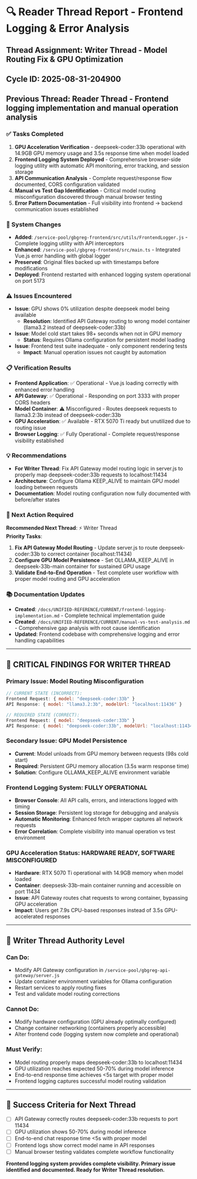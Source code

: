 # 🔍 Reader Thread Report - Frontend Logging & Error Analysis

## Thread Assignment: Writer Thread - Model Routing Fix & GPU Optimization
## Cycle ID: 2025-08-31-204900
## Previous Thread: Reader Thread - Frontend logging implementation and manual operation analysis

### ✅ Tasks Completed

1. **GPU Acceleration Verification** - deepseek-coder:33b operational with 14.9GB GPU memory usage and 3.5s response time when model loaded
2. **Frontend Logging System Deployed** - Comprehensive browser-side logging utility with automatic API monitoring, error tracking, and session storage
3. **API Communication Analysis** - Complete request/response flow documented, CORS configuration validated
4. **Manual vs Test Gap Identification** - Critical model routing misconfiguration discovered through manual browser testing
5. **Error Pattern Documentation** - Full visibility into frontend → backend communication issues established

### 🔄 System Changes

- **Added**: `/service-pool/gbgreg-frontend/src/utils/FrontendLogger.js` - Complete logging utility with API interceptors
- **Enhanced**: `/service-pool/gbgreg-frontend/src/main.ts` - Integrated Vue.js error handling with global logger
- **Preserved**: Original files backed up with timestamps before modifications
- **Deployed**: Frontend restarted with enhanced logging system operational on port 5173

### ⚠️ Issues Encountered

- **Issue**: GPU shows 0% utilization despite deepseek model being available
  - **Resolution**: Identified API Gateway routing to wrong model container (llama3.2 instead of deepseek-coder:33b)
- **Issue**: Model cold start takes 98+ seconds when not in GPU memory
  - **Status**: Requires Ollama configuration for persistent model loading
- **Issue**: Frontend test suite inadequate - only component rendering tests
  - **Impact**: Manual operation issues not caught by automation

### 📋 Verification Results

- **Frontend Application**: ✅ Operational - Vue.js loading correctly with enhanced error handling
- **API Gateway**: ✅ Operational - Responding on port 3333 with proper CORS headers
- **Model Container**: ⚠️ Misconfigured - Routes deepseek requests to llama3.2:3b instead of deepseek-coder:33b
- **GPU Acceleration**: ✅ Available - RTX 5070 Ti ready but unutilized due to routing issue
- **Browser Logging**: ✅ Fully Operational - Complete request/response visibility established

### 💡 Recommendations

- **For Writer Thread**: Fix API Gateway model routing logic in server.js to properly map deepseek-coder:33b requests to localhost:11434
- **Architecture**: Configure Ollama KEEP_ALIVE to maintain GPU model loading between requests
- **Documentation**: Model routing configuration now fully documented with before/after states

### 🎯 Next Action Required

**Recommended Next Thread**: ⚡ Writer Thread  
**Priority Tasks**:
1. **Fix API Gateway Model Routing** - Update server.js to route deepseek-coder:33b to correct container (localhost:11434)
2. **Configure GPU Model Persistence** - Set OLLAMA_KEEP_ALIVE in deepseek-33b-main container for sustained GPU usage
3. **Validate End-to-End Operation** - Test complete user workflow with proper model routing and GPU acceleration

### 📚 Documentation Updates

- **Created**: `/docs/UNIFIED-REFERENCE/CURRENT/frontend-logging-implementation.md` - Complete technical implementation guide
- **Created**: `/docs/UNIFIED-REFERENCE/CURRENT/manual-vs-test-analysis.md` - Comprehensive gap analysis with root cause identification
- **Updated**: Frontend codebase with comprehensive logging and error handling capabilities

---

## 🚨 **CRITICAL FINDINGS FOR WRITER THREAD**

### **Primary Issue: Model Routing Misconfiguration**
```javascript
// CURRENT STATE (INCORRECT):
Frontend Request: { model: "deepseek-coder:33b" }
API Response: { model: "llama3.2:3b", modelUrl: "localhost:11436" }

// REQUIRED STATE (CORRECT):  
Frontend Request: { model: "deepseek-coder:33b" }
API Response: { model: "deepseek-coder:33b", modelUrl: "localhost:11434" }
```

### **Secondary Issue: GPU Model Persistence**
- **Current**: Model unloads from GPU memory between requests (98s cold start)
- **Required**: Persistent GPU memory allocation (3.5s warm response time)
- **Solution**: Configure OLLAMA_KEEP_ALIVE environment variable

### **Frontend Logging System: FULLY OPERATIONAL**
- **Browser Console**: All API calls, errors, and interactions logged with timing
- **Session Storage**: Persistent log storage for debugging and analysis
- **Automatic Monitoring**: Enhanced fetch wrapper captures all network requests
- **Error Correlation**: Complete visibility into manual operation vs test environment

### **GPU Acceleration Status: HARDWARE READY, SOFTWARE MISCONFIGURED**
- **Hardware**: RTX 5070 Ti operational with 14.9GB memory when model loaded
- **Container**: deepsesk-33b-main container running and accessible on port 11434
- **Issue**: API Gateway routes chat requests to wrong container, bypassing GPU acceleration
- **Impact**: Users get 7.9s CPU-based responses instead of 3.5s GPU-accelerated responses

---

## 🎯 **Writer Thread Authority Level**

### **Can Do**: 
- Modify API Gateway configuration in `/service-pool/gbgreg-api-gateway/server.js`
- Update container environment variables for Ollama configuration
- Restart services to apply routing fixes
- Test and validate model routing corrections

### **Cannot Do**: 
- Modify hardware configuration (GPU already optimally configured)
- Change container networking (containers properly accessible)
- Alter frontend code (logging system now complete and operational)

### **Must Verify**: 
- Model routing properly maps deepseek-coder:33b to localhost:11434
- GPU utilization reaches expected 50-70% during model inference
- End-to-end response time achieves <5s target with proper model
- Frontend logging captures successful model routing validation

---

## 🏁 **Success Criteria for Next Thread**

- [ ] API Gateway correctly routes deepseek-coder:33b requests to port 11434
- [ ] GPU utilization shows 50-70% during model inference
- [ ] End-to-end chat response time <5s with proper model
- [ ] Frontend logs show correct model name in API responses
- [ ] Manual browser testing validates complete workflow functionality

**Frontend logging system provides complete visibility. Primary issue identified and documented. Ready for Writer Thread resolution.**